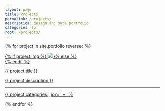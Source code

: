 ```yaml
---
layout: page
title: Projects
permalink: /projects/
description: design and data portfolio
categories: lp
root: /projects/
---
```

<!-- portfolio sidebar -->
<!-- <section>
  {% assign categories =  site.portfolio | map: 'categories' | uniq %}
  {% for cat in categories %}
    <h3>{{ cat }}</h3>
    <ul>
    {% for proj in site.portfolio %}
      {% if proj.categories contains cat %}
      <li><a href="{{ site.baseurl }}{{ proj.url }}">{{ proj.title }}</a></li>
      {% endif %}
    {% endfor %}
    </ul>
  {% endfor %}
</section> -->

{% for project in site.portfolio reversed %}
<div class="project ">
    <div class="thumbnail">
        <a href="{{ site.baseurl }}{{ project.url }}" class="tile-link">
        {% if project.img %}
        <img class="thumbnail" src="{{ site.baseurl }}{{ project.img }}"/>
        {% else %}
        <div class="thumbnail blankbox"></div>
        {% endif %}    
        <span>
            <p class="tile-title">{{ project.title }}</p>
            <p class="tile-text">{{ project.description }}</p>
            <hr class="deco-rule">
            <p class="tile-cat">{{ project.categories  | join: ' • ' }}</p>
        </span>
        </a>
    </div>
</div>

{% endfor %}
